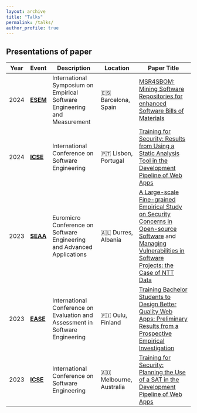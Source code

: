 ```yaml
---
layout: archive
title: "Talks"
permalink: /talks/
author_profile: true
---
```

## Presentations of paper

| Year | Event | Description | Location | Paper Title |
|------|---------|-------|----------|-------------|
| 2024 | [**ESEM**](https://conf.researchr.org/home/esem-2024) | International Symposium on Empirical Software Engineering and Measurement | 🇪🇸 Barcelona, Spain | [MSR4SBOM: Mining Software Repositories for enhanced Software Bills of Materials](https://doi.org/10.1145/3674805.3695390) |
| 2024 | [**ICSE**](https://conf.researchr.org/home/icse-2024) | International Conference on Software Engineering | 🇵🇹 Lisbon, Portugal | [Training for Security: Results from Using a Static Analysis Tool in the Development Pipeline of Web Apps](https://doi.org/10.1145/3639474.3640073) |
| 2023 | [**SEAA**](https://dsd-seaa2023.com/seaa) | Euromicro Conference on Software Engineering and Advanced Applications | 🇦🇱 Durres, Albania | [A Large-scale Fine-grained Empirical Study on Security Concerns in Open-source Software](https://doi.org/10.1109/SEAA60479.2023.00069) and [Managing Vulnerabilities in Software Projects: the Case of NTT Data](https://doi.org/10.1109/SEAA60479.2023.00046) |
| 2023 | [**EASE**](https://conf.researchr.org/home/ease-2023) | International Conference on Evaluation and Assessment in Software Engineering | 🇫🇮 Oulu, Finland | [Training Bachelor Students to Design Better Quality Web Apps: Preliminary Results from a Prospective Empirical Investigation](https://doi.org/10.1145/3593434.3593957) |
| 2023 | [**ICSE**](https://conf.researchr.org/home/icse-2023) | International Conference on Software Engineering | 🇦🇺 Melbourne, Australia | [Training for Security: Planning the Use of a SAT in the Development Pipeline of Web Apps](https://doi.org/10.1109/ICSE-SEET58685.2023.00010) |
